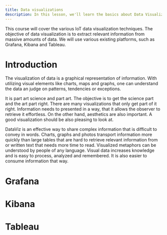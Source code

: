```yaml
---
title: Data visualizations
description: In this lesson, we'll learn the basics about Data Visualizations.
---
```


This course will cover the various IoT data visualization techniques. The objective of data visualization is to extract relevant information from massive amounts of data. We will use various existing platforms, such as Grafana, Kibana and Tableau.

Introduction
============

The visualization of data is a graphical representation of information. With utilizing visual elements like charts, maps and graphs, one can understand the data an judge on patterns, tendencies or exceptions.

It is part art science and part art. The objective is to get the science part and the art part right. There are many visualizations that only get part of it right. Information needs to presented in a way, that it allows the observer to retrieve it effortless. On the other hand, aesthetics are also important. A good visualization should be also pleasing to look at.  

DataViz is an effective way to share complex information that is difficult to convey in words. Charts, graphs and photos transport information more quickly than large tables that are hard to retrieve relevant information from or written text that needs more time to read. Visualized metaphors can be understood by people of any language. Visual data increases knowledge and is easy to process, analyzed and remembered. It is also easier to consume information that way.


Grafana
=======


Kibana
======


Tableau
=======


